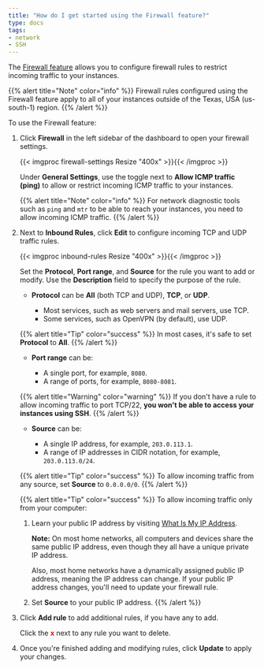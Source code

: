 ```yaml
---
title: "How do I get started using the Firewall feature?"
type: docs
tags:
- network
- SSH
---
```


The [Firewall feature](https://cloud.lambdalabs.com/firewall) allows you to
configure firewall rules to restrict incoming traffic to your instances.

{{% alert title="Note" color="info" %}}
Firewall rules configured using the Firewall feature apply to all of your
instances outside of the Texas, USA (us-south-1) region.
{{% /alert %}}

To use the Firewall feature:

1. Click **Firewall** in the left sidebar of the dashboard to open your
   firewall settings.

   {{< imgproc firewall-settings Resize "400x" >}}{{< /imgproc >}}

   Under **General Settings**, use the toggle next to **Allow ICMP traffic
   (ping)** to allow or restrict incoming ICMP traffic to your instances.

   {{% alert title="Note" color="info" %}}
   For network diagnostic tools such as `ping` and `mtr` to be able to reach
   your instances, you need to allow incoming ICMP traffic.
   {{% /alert %}}

1. Next to **Inbound Rules**, click **Edit** to configure incoming TCP and UDP
   traffic rules.

   {{< imgproc inbound-rules Resize "400x" >}}{{< /imgproc >}}

   Set the **Protocol**, **Port range**, and **Source** for the rule you want
   to add or modify. Use the **Description** field to specify the purpose of
   the rule.

   - **Protocol** can be **All** (both TCP and UDP), **TCP**, or **UDP**.

     - Most services, such as web servers and mail servers, use TCP.
     - Some services, such as OpenVPN (by default), use UDP.

   {{% alert title="Tip" color="success" %}}
   In most cases, it's safe to set **Protocol** to **All**.
   {{% /alert %}}

   - **Port range** can be:

     - A single port, for example, `8080`.
     - A range of ports, for example, `8080-8081`.

   {{% alert title="Warning" color="warning" %}}
   If you don't have a rule to allow incoming traffic to port TCP/22, **you won't
   be able to access your instances using SSH**.
   {{% /alert %}}

   - **Source** can be:

     - A single IP address, for example, `203.0.113.1`.
     - A range of IP addresses in CIDR notation, for example, `203.0.113.0/24`.

   {{% alert title="Tip" color="success" %}}
   To allow incoming traffic from any source, set **Source** to `0.0.0.0/0`.
   {{% /alert %}}

   {{% alert title="Tip" color="success" %}}
   To allow incoming traffic only from your computer:

   1. Learn your public IP address by visiting
      [What Is My IP Address](https://ifconfig.me/).

      **Note:** On most home networks, all computers and devices share the
      same public IP address, even though they all have a unique private IP
      address.

      Also, most home networks have a dynamically assigned public IP address,
      meaning the IP address can change. If your public IP address changes,
      you'll need to update your firewall rule.

   1. Set **Source** to your public IP address.
   {{% /alert %}}

1. Click **Add rule** to add additional rules, if you have any to add.

   Click the <span style="color:red;font-weight:bold">x</span> next to any rule you want to delete.

1. Once you're finished adding and modifying rules, click **Update** to apply
   your changes.
